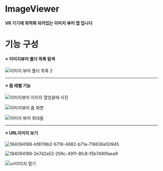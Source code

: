 # ImageViewer
**VR 기기에 최적화 되어있는 이미지 뷰어 앱 입니다**   

# 기능 구성
  
**⭐ 이미지뷰어 폴더 목록 탐색**  

![이미지 뷰어 폴더 목록 2](https://user-images.githubusercontent.com/98893006/184093693-0a6f7465-b645-4cea-92ce-e1d4775c53d8.png)

-----------

**⭐ 줌 레벨 기능**  

![이미지뷰어 이미지 열었을때 사진](https://user-images.githubusercontent.com/98893006/184094012-6f05a123-c25e-4f18-a176-211ab6791f70.png)
  
![이미지뷰어 줌 화면](https://user-images.githubusercontent.com/98893006/184094044-6f00fad6-71e3-4a79-b271-24e024b8e98a.png)
   
![이미지 뷰어 최대줌](https://user-images.githubusercontent.com/98893006/184094088-cf02442f-79c2-408f-b478-bed8095818b5.png)

-----------

**⭐ URL이미지 보기**    

![184094168-bf8119b2-6716-4882-b71a-716636e50945](https://github.com/daengjun/ImageViewer/assets/98893006/f7d69c23-c67d-45bd-92cf-8deebb107be5)  

![184094189-2e7d2a52-259c-4911-8fc8-f5b7490faea9](https://github.com/daengjun/ImageViewer/assets/98893006/ddc0a6ba-9186-4a6c-80d4-c0afa216d47b)  

![url이미지 열기](https://user-images.githubusercontent.com/98893006/184094275-21436b36-cfc1-4190-8a86-aadec3bf3d7a.png)



